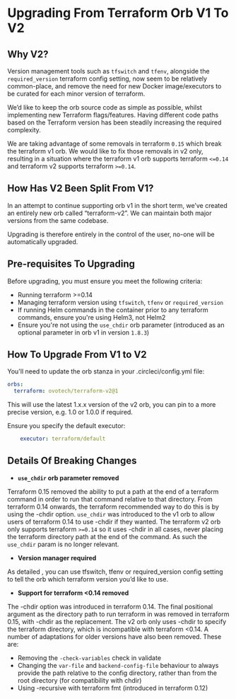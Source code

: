 # Upgrading From Terraform Orb V1 To V2

## Why V2?

Version management tools such as `tfswitch` and `tfenv`, alongside the
`required_version` terraform config setting, now seem to be relatively
common-place, and remove the need for new Docker image/executors to be curated
for each minor version of terraform.

We’d like to keep the orb source code as simple as possible, whilst implementing
new Terraform flags/features. Having different code paths based on the Terraform
version has been steadily increasing the required complexity.

We are taking advantage of some removals in terraform `0.15` which
break the terraform v1 orb. We would like to fix those removals in v2 only,
resulting in a situation where the terraform v1 orb supports terraform `<=0.14`
and terraform v2 supports terraform `>=0.14`.

## How Has V2 Been Split From V1?

In an attempt to continue supporting orb v1 in the short term, we’ve created an
entirely new orb called “terraform-v2”. We can maintain both major versions
from the same codebase.

Upgrading is therefore entirely in the control of the user, no-one will be 
automatically upgraded.

## Pre-requisites To Upgrading

Before upgrading, you must ensure you meet the following criteria:

- Running terraform >=0.14
- Managing terraform version using `tfswitch`, `tfenv` or `required_version`
- If running Helm commands in the container prior to any terraform commands,
ensure you're using Helm3, not Helm2
- Ensure you're not using the `use_chdir` orb parameter (introduced as an
optional parameter in orb v1 in version `1.8.3`)

## How To Upgrade From V1 to V2

You'll need to update the orb stanza in your .circleci/config.yml file:

```yaml
orbs:
  terraform: ovotech/terraform-v2@1
```

This will use the latest 1.x.x version of the v2 orb, you can pin to a more
precise version, e.g. 1.0 or 1.0.0 if required.

Ensure you specify the default executor:

```yaml
    executor: terraform/default
```

## Details Of Breaking Changes

- **`use_chdir` orb parameter removed**

Terraform 0.15 removed the ability to put a path at the end of a terraform
command in order to run that command relative to that directory. From terraform
0.14 onwards, the terraform recommended way to do this is by using the -chdir
option. `use_chdir` was introduced to the v1 orb to allow users of terraform
0.14 to use -chdir if they wanted. The terraform v2 orb only supports terraform
`>=0.14` so it uses -chdir in all cases, never placing the terraform directory
path at the end of the command. As such the `use_chdir` param is no longer
relevant.


- **Version manager required**

As detailed <here>, you can use tfswitch, tfenv or required_version config
setting to tell the orb which terraform version you’d like to use.


- **Support for terraform <0.14 removed**

The -chdir option was introduced in terraform 0.14. The final positional
argument as the directory path to run terraform in was removed in terraform
0.15, with -chdir as the replacement. The v2 orb only uses -chdir to specify
the terraform directory, which is incompatible with terraform <0.14. A number
of adaptations for older versions have also been removed. These are: 
- Removing the `-check-variables` check in validate
- Changing the `var-file` and `backend-config-file` behaviour to always provide
the path relative to the config directory, rather than from the root directory
(for compatibility with chdir)
- Using -recursive with terraform fmt (introduced in terraform 0.12)
